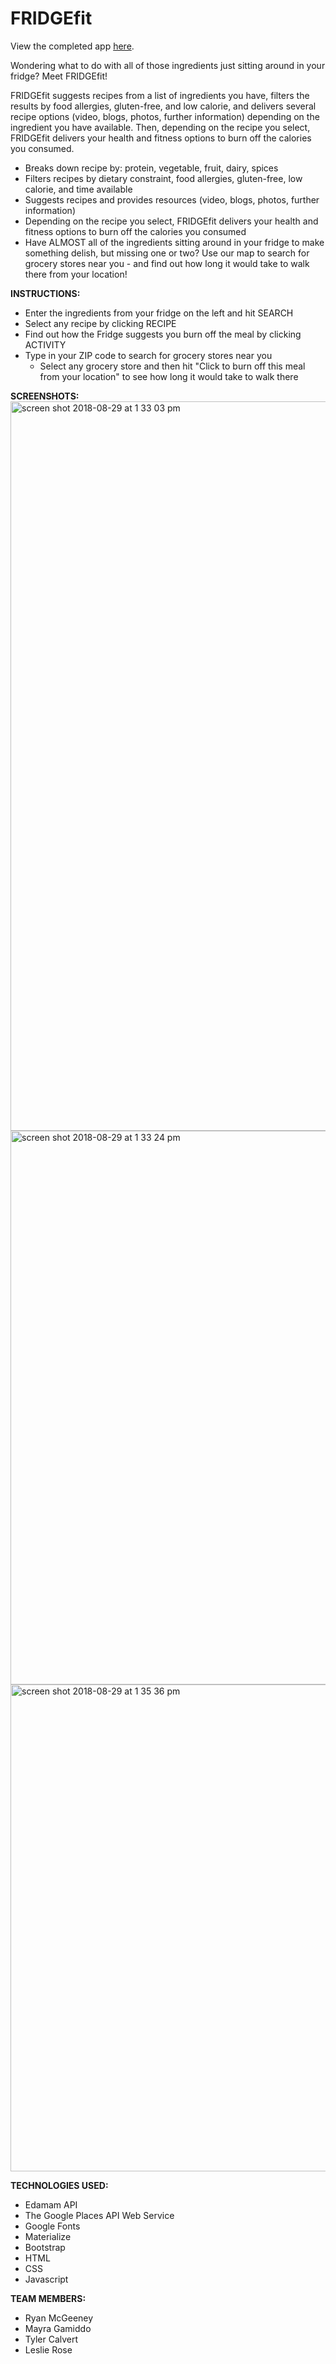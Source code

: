 # FRIDGEfit

View the completed app <a href="http://bit.ly/fridgefitrose">here</a>.

Wondering what to do with all of those ingredients just sitting around in your fridge? Meet FRIDGEfit!

FRIDGEfit suggests recipes from a list of ingredients you have, filters the results by food allergies, gluten-free, and low calorie, and delivers several recipe options (video, blogs, photos, further information) depending on the ingredient you have available. Then, depending on the recipe you select, FRIDGEfit delivers your health and fitness options to burn off the calories you consumed.
* Breaks down recipe by: protein, vegetable, fruit, dairy, spices
* Filters recipes by dietary constraint, food allergies, gluten-free, low calorie, and time available
* Suggests recipes and provides resources (video, blogs, photos, further information)
* Depending on the recipe you select, FRIDGEfit delivers your health and fitness options to burn off the calories you consumed
* Have ALMOST all of the ingredients sitting around in your fridge to make something delish, but missing one or two? Use our map to search for grocery stores near you - and find out how long it would take to walk there from your location!

**INSTRUCTIONS:**
* Enter the ingredients from your fridge on the left and hit SEARCH
* Select any recipe by clicking RECIPE
* Find out how the Fridge suggests you burn off the meal by clicking ACTIVITY
* Type in your ZIP code to search for grocery stores near you
  * Select any grocery store and then hit "Click to burn off this meal from your location" to see how long it would take to walk there 

**SCREENSHOTS:**
<img width="1167" alt="screen shot 2018-08-29 at 1 33 03 pm" src="https://user-images.githubusercontent.com/34491285/44807958-86cca900-ab90-11e8-99ae-f1c87b6b5174.png">
<img width="886" alt="screen shot 2018-08-29 at 1 33 24 pm" src="https://user-images.githubusercontent.com/34491285/44807960-86cca900-ab90-11e8-812c-c6115f16064c.png">
<img width="779" alt="screen shot 2018-08-29 at 1 35 36 pm" src="https://user-images.githubusercontent.com/34491285/44807961-87653f80-ab90-11e8-8c2c-fa9b674050bf.png">

**TECHNOLOGIES USED:**
* Edamam API 
* The Google Places API Web Service
* Google Fonts
* Materialize
* Bootstrap
* HTML
* CSS
* Javascript

**TEAM MEMBERS:**
* Ryan McGeeney
* Mayra Gamiddo
* Tyler Calvert
* Leslie Rose

